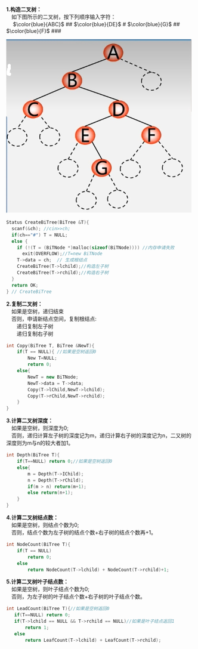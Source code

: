 **1.构造二叉树：**  
  　如下图所示的二叉树，按下列顺序输入字符：  
  　 $\color{blue}{ABC}$ ## $\color{blue}{DE}$ # $\color{blue}{G}$ ## $\color{blue}{F}$ ###
  <div><img src="./images/构造二叉树.png"> </img></div>  
  
```cpp  
Status CreateBiTree(BiTree &T){
  scanf(&ch); //cin>>ch;
  if(ch=="#") T = NULL;
  else {
    if (!(T = (BiTNode *)malloc(sizeof(BiTNode)))) //内存申请失败
      exit(OVERFLOW);//T=new BiTNode
    T->data = ch;  // 生成根结点
    CreateBiTree(T->lchild);//构造左子树
    CreateBiTree(T->rchild);//构造右子树
  }
  return OK;
} // CreateBiTree
```

**2.复制二叉树：**  
　如果是空树，递归结束  
　否则，申请新结点空间，复制根结点:  
　　递归复制左子树  
　　递归复制右子树
```cpp
int Copy(BiTree T, BiTree &NewT){
    if(T == NULL){ //如果是空树返回0
        New T=NULL;
        return 0;
    else{
        NewT = new BiTNode;
        NewT->data = T->data;
        Copy(T->lChild,NewT->lchild);
        Copy(T->rChild,NewT->rchild);
    }
}
```

**3.计算二叉树深度：**  
　如果是空树，则深度为0;  
　否则，递归计算左子树的深度记为m，递归计算右子树的深度记为n，二又树的深度则为m与n的较大者加1。  
```cpp
int Depth(BiTree T){
    if(T==NULL) return 0;//如果是空树返回0
    else{
        m = Depth(T->IChild);
        n = Depth(T->rChild);
        if(m > n) return(m+1);
        else return(n+1);
    }
}
```

**4.计算二叉树结点数：**  
　如果是空树，则结点个数为0;  
　否则，结点个数为左子树的结点个数+右子树的结点个数再+1。  
```cpp
int NodeCount(BiTree T){
    if(T == NULL)
        return 0;
    else
        return NodeCount(T->lchild) + NodeCount(T->rchild)+1;
```

**5.计算二叉树叶子结点数：**  
　如果是空树，则叶子结点个数为0;  
　否则，为左子树的叶子结点个数+右子树的叶子结点个数。  
 ```cpp
int LeadCount(BiTree T){//如果是空树返回0
    if(T==NULL) return 0;
    if(T->lchild == NULL && T->rchild == NULL)//如果是叶子结点返回1
        return 1;
    else
        return LeafCount(T->lchild) + LeafCount(T->rchild);
```
